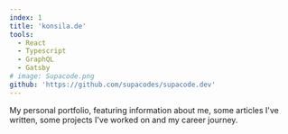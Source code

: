 ```yaml
---
index: 1
title: 'konsila.de'
tools:
  - React
  - Typescript
  - GraphQL
  - Gatsby
# image: Supacode.png
github: 'https://github.com/supacodes/supacode.dev'
---
```


My personal portfolio, featuring information about me, some articles I've
written, some projects I've worked on and my career journey.
